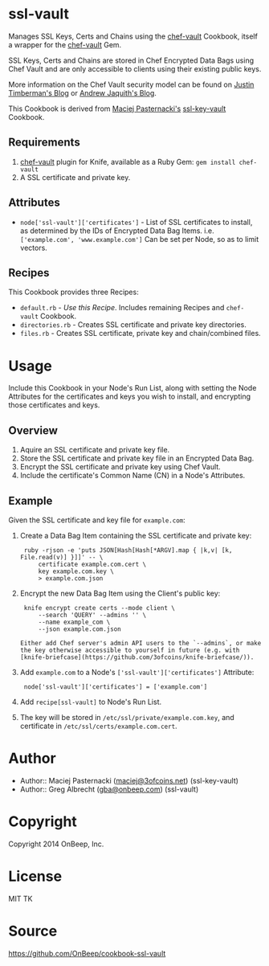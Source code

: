ssl-vault
===
Manages SSL Keys, Certs and Chains using the 
[chef-vault](https://github.com/opscode-cookbooks/chef-vault) Cookbook, itself
a wrapper for the [chef-vault](https://github.com/Nordstrom/chef-vault) Gem.

SSL Keys, Certs and Chains are stored in Chef Encrypted Data Bags using Chef
Vault and are only accessible to clients using their existing public keys.

More information on the Chef Vault security model can be found on [Justin Timberman's Blog](http://jtimberman.housepub.org/blog/2013/09/10/managing-secrets-with-chef-vault/) or [Andrew Jaquith's Blog](http://www.markerbench.com/blog/2013/10/06/chef-3rd-course/).

This Cookbook is derived from [Maciej Pasternacki's](https://github.com/mpasternacki) [ssl-key-vault](https://github.com/3ofcoins/chef-cookbook-ssl-key-vault) Cookbook.


Requirements
---
1. [chef-vault](https://github.com/Nordstrom/chef-vault) plugin for Knife,
available as a Ruby Gem: `gem install chef-vault`
2. A SSL certificate and private key.


Attributes
---
- `node['ssl-vault']['certificates']` - List of SSL certificates to install, as
  determined by the IDs of Encrypted Data Bag Items. 
  i.e. `['example.com', 'www.example.com']`
  Can be set per Node, so as to limit vectors.


Recipes
---
This Cookbook provides three Recipes:

- `default.rb` - *Use this Recipe*. Includes remaining Recipes and 
  `chef-vault` Cookbook.
- `directories.rb` - Creates SSL certificate and private key directories.
- `files.rb` - Creates SSL certificate, private key and chain/combined files.


Usage
===
Include this Cookbook in your Node's Run List, along with setting the Node
Attributes for the certificates and keys you wish to install, and encrypting
those certificates and keys.

Overview
---
1. Aquire an SSL certificate and private key file.
2. Store the SSL certificate and private key file in an Encrypted Data Bag.
3. Encrypt the SSL certificate and private key using Chef Vault.
4. Include the certificate's Common Name (CN) in a Node's Attributes.


Example
---
Given the SSL certificate and key file for `example.com`:

1. Create a Data Bag Item containing the SSL certificate and private key:

        ruby -rjson -e 'puts JSON[Hash[Hash[*ARGV].map { |k,v| [k, File.read(v)] }]]' -- \
            certificate example.com.cert \
            key example.com.key \
            > example.com.json

2. Encrypt the new Data Bag Item using the Client's public key:

        knife encrypt create certs --mode client \
            --search 'QUERY' --admins '' \
            --name example_com \
            --json example.com.json

       Either add Chef server's admin API users to the `--admins`, or make
       the key otherwise accessible to yourself in future (e.g. with
       [knife-briefcase](https://github.com/3ofcoins/knife-briefcase/)).

3. Add `example.com` to a Node's `['ssl-vault']['certificates']` Attribute:

        node['ssl-vault']['certificates'] = ['example.com']

4. Add `recipe[ssl-vault]` to Node's Run List.
5. The key will be stored in `/etc/ssl/private/example.com.key`, and
certificate in `/etc/ssl/certs/example.com.cert`.


Author
===
- Author:: Maciej Pasternacki (<maciej@3ofcoins.net>) (ssl-key-vault)
- Author:: Greg Albrecht (<gba@onbeep.com>) (ssl-vault)


Copyright
===
Copyright 2014 OnBeep, Inc.


License
===
MIT TK


Source
===
https://github.com/OnBeep/cookbook-ssl-vault
